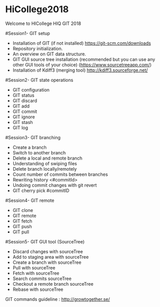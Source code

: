 # HiCollege2018
Welcome to HICollege HIQ GIT 2018

#Session1- GIT setup
  - Installation of GIT (if not installed) https://git-scm.com/downloads
  - Repository initialization.
  - An overview on GIT data structure.
  - GIT GUI source tree installation (recommended but you can use any other GUI tools of your choice) (https://www.sourcetreeapp.com/)
  - Installation of Kdiff3 (merging tool) http://kdiff3.sourceforge.net/

#Session2- GIT state operations
  - GIT configuration
  - GIT status
  - GIT discard
  - GIT add
  - GIT commit
  - GIT ignore
  - GIT stash
  - GIT log

#Session3- GIT branching
   - Create a branch
   - Switch to another branch
   - Delete a local and remote branch
   - Understanding of swiping files
   - Delete branch locally/remotely
   - Count number of commits between branches
   - Rewriting history <#commitId>
   - Undoing commit changes with git revert
   - GIT cherry pick #commitID

#Session4- GIT remote
   - GIT clone
   - GIT remote
   - GIT fetch
   - GIT push
   - GIT pull

#Session5- GIT GUI tool (SourceTree)
  - Discard changes with sourceTree
  - Add to staging area with sourceTree
  - Create a branch with sourceTree
  - Pull with sourceTree
  - Fetch with sourceTree
  - Search commits sourceTree
  - Checkout a remote branch sourceTree
  - Rebase with sourceTree

GIT commands guideline :
http://growtogether.se/
